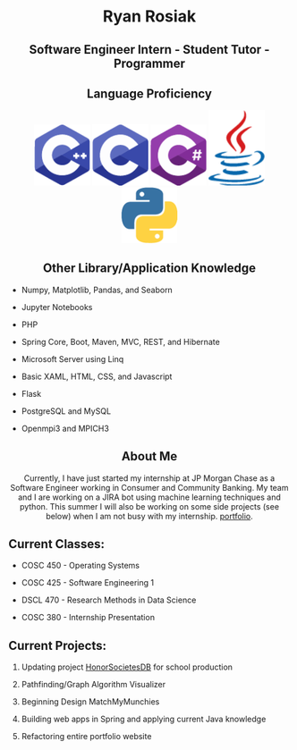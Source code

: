 <h1> <div align="center">Ryan Rosiak</div> </h1>
<h2> <div align="center">Software Engineer Intern - Student Tutor - Programmer</div> </h2>
<h2> <div align="center">Language Proficiency</div> </h2>
<div align="center">
  <img src="Pictures/cpp.png" width="100"></img>
  <img src="Pictures/c.png" width="100"></img>
  <img src="Pictures/csharp.png" width="100"></img>
  <img src="Pictures/java.png" width="100"></img>
  <img src="Pictures/python.png" width="100"></img>
</div>
<h2> <div align="center">Other Library/Application Knowledge</div> </h2>
<ul>
  <li><p>Numpy, Matplotlib, Pandas, and Seaborn</p></li>
  <li><p>Jupyter Notebooks</p></li>
  <li><p>PHP</p></li>
  <li><p>Spring Core, Boot, Maven, MVC, REST, and Hibernate</p></li>
  <li><p>Microsoft Server using Linq</p></li>
  <li><p>Basic XAML, HTML, CSS, and Javascript</p></li>
  <li><p>Flask</p></li>
  <li><p>PostgreSQL and MySQL</p></li>
  <li><p>Openmpi3 and MPICH3</p></li>
</ul>
<h2> <div align="center">About Me</div> </h2>
<div align="center"><p>Currently, I have just started my internship at JP Morgan Chase as a Software Engineer working in Consumer and Community Banking. My team and I are working on a JIRA bot using machine learning techniques and python. This summer I will also be working on some side projects (see below) when I am not busy with my internship.
 <a href="http://spa542.pythonanywhere.com/index.html">portfolio</a>.</p></div>
<h2> <div align="left">Current Classes:</div> </h2>
<ul>
  <li><p>COSC 450 - Operating Systems</p></li>
  <li><p>COSC 425 - Software Engineering 1</p></li>
  <li><p>DSCL 470 - Research Methods in Data Science</p></li>
  <li><p>COSC 380 - Internship Presentation</p></li>
</ul>
<h2> <div align="left">Current Projects:</div> </h2>
<ol>
  <li><p>Updating project <a href="https://github.com/spa542/HonorSocietiesDB">HonorSocietesDB</a> for school production</p></li>
  <li><p>Pathfinding/Graph Algorithm Visualizer</p></li>
  <li><p>Beginning Design MatchMyMunchies</p></li>
  <li><p>Building web apps in Spring and applying current Java knowledge</p></li>
  <li><p>Refactoring entire portfolio website
</ol>
<!--
**spa542/spa542** is a ✨ _special_ ✨ repository because its `README.md` (this file) appears on your GitHub profile.

Here are some ideas to get you started:

- 🔭 I’m currently working on ...
- 🌱 I’m currently learning ...
- 👯 I’m looking to collaborate on ...
- 🤔 I’m looking for help with ...
- 💬 Ask me about ...
- 📫 How to reach me: ...
- 😄 Pronouns: ...
- ⚡ Fun fact: ...
-->
